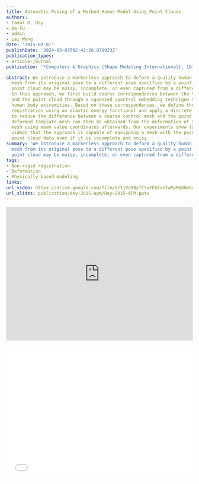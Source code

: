 ```yaml
---
title: Automatic Posing of a Meshed Human Model Using Point Clouds
authors:
- Tamal K. Dey
- Bo Fu
- admin
- Lei Wang
date: '2015-02-01'
publishDate: '2024-03-03T02:42:26.878923Z'
publication_types:
- article-journal
publication: '*Computers & Graphics (Shape Modeling International), 16*'

abstract: We introduce a markerless approach to deform a quality human body template
  mesh from its original pose to a different pose specified by a point cloud. The
  point cloud may be noisy, incomplete, or even captured from a different person.
  In this approach, we first build coarse correspondences between the template mesh
  and the point cloud through a squeezed spectral embedding technique that exploits
  human body extremities. Based on these correspondences, we define the goal of non-rigid
  registration using an elastic energy functional and apply a discrete gradient flow
  to reduce the difference between a coarse control mesh and the point cloud. The
  deformed template mesh can then be obtained from the deformation of the control
  mesh using mean value coordinates afterwards. Our experiments show (see the supplementary
  video) that the approach is capable of equipping a mesh with the pose of a scanned
  point cloud data even if it is incomplete and noisy.
summary: 'We introduce a markerless approach to deform a quality human body template
  mesh from its original pose to a different pose specified by a point cloud. The
  point cloud may be noisy, incomplete, or even captured from a different person.'
tags:
- Non-rigid registration
- Deformation
- Physically based modeling
links:
url_video: https://drive.google.com/file/d/1jVo9ByTC5xFEkEazIwPpM6dUeGvYd5Mc/view
url_slides: publication/dey-2015-apm/Dey-2015-APM.pptx
---
```


<p align="center">
<iframe width="100%" height="360" src="https://www.youtube.com/embed/pMy22-HM-No?si=C-lrvsJXZcON8SHP" title="YouTube video player" frameborder="0" allow="accelerometer; autoplay; clipboard-write; encrypted-media; gyroscope; picture-in-picture; web-share" allowfullscreen></iframe>
</p>
<p align="center">
<iframe width="100%" height="360" src="//player.bilibili.com/player.html?aid=595349737&bvid=BV1Qq4y1h7A1&cid=563601339&p=1" scrolling="no" border="0" frameborder="no" framespacing="0" allowfullscreen="true"> </iframe>
</p>
